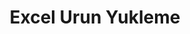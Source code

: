---
layout: default
title: Excel Urun Yukleme
description: "Mazaka Yazilim Eticaret dokumantasyonu."
permalink: /sayfa
parent: Excel Urun Yukleme
grand_parent: Excel
nav_order: 1
---